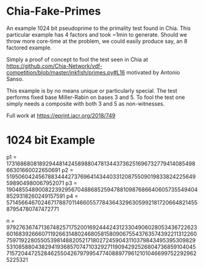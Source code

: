 # Chia-Fake-Primes
An example 1024 bit pseudoprime to the primality test found in Chia. This particular example has 4 factors and took ~1min to generate.
Should we throw more core-time at the problem, we could easily produce say, an 8 factored example.

Simply a proof of concept to fool the test seen in Chia at https://github.com/Chia-Network/vdf-competition/blob/master/inkfish/primes.py#L16 motivated by Antonio Sanso.

This example is by no means unique or particularly special. The test performs fixed base Miller-Rabin on bases 3 and 5. To fool the test one simply needs a composite with both 3 and 5 as non-witnesses.

Full work at https://eprint.iacr.org/2018/749

# 1024 bit Example
p1 = 17316868081892944814245898804781344373625169673277941408549866301660022650691
p2 = 51950604245678834442737696414344033120875509019833824225649598904980067952071
p3 = 190485548900822392956704886852594788109876866406057355494048529318260249157591
p4 = 571456646702467178870114660557784364329630599218172066482145587954780747472771

n = 97927636747136748257175200169244424312330490602805343672262360168392666071192663148024680581580906755437635743922113122607597192280550539814882052171802724590431103798434953953098295310858804382941936857074710329271190942925268047368591040457157204472528462550426797995477408897796121010466997522929625225321



